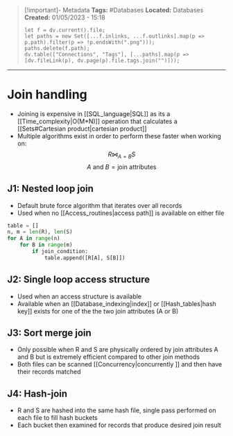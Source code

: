 > [!important]- Metadata
> **Tags:** #Databases 
> **Located:** Databases
> **Created:** 01/05/2023 - 15:18
> ```dataviewjs
> let f = dv.current().file;
> let paths = new Set([...f.inlinks, ...f.outlinks].map(p => p.path).filter(p => !p.endsWith(".png")));
> paths.delete(f.path);
> dv.table(["Connections", "Tags"], [...paths].map(p => [dv.fileLink(p), dv.page(p).file.tags.join("")]));
> ```

___
# Join handling
- Joining is expensive in [[SQL_language|SQL]] as its a [[Time_complexity|O(M*N)]] operation that calculates a [[Sets#Cartesian product|cartesian product]] 
- Multiple algorithms exist in order to perform these faster when working on: 
$$R\Join_{A=B}S$$
$$A \text{ and } B =\text{join attributes}$$
## J1: Nested loop join
- Default brute force algorithm that iterates over all records 
-  Used when no [[Access_routines|access path]] is available on either file 
```python
table = []
n, m = len(R), len(S)
for A in range(n)
    for B in range(m)
        if join_condition:
            table.append([R[A], S[B]])
```

## J2: Single loop access structure
- Used when an access structure is available 
- Available when an [[Database_indexing|index]] or [[Hash_tables|hash key]]  exists for one of the the two join attributes (A or B)

## J3: Sort merge join
- Only possible when R and S are physically ordered by join attributes A and B but is extremely efficient compared to other join methods
- Both files can be scanned [[Concurrency|concurrently ]] and then have their records matched 

## J4: Hash-join 
- R and S are hashed into the same hash file, single pass performed on each file to fill hash buckets 
- Each bucket then examined for records that produce desired join result 